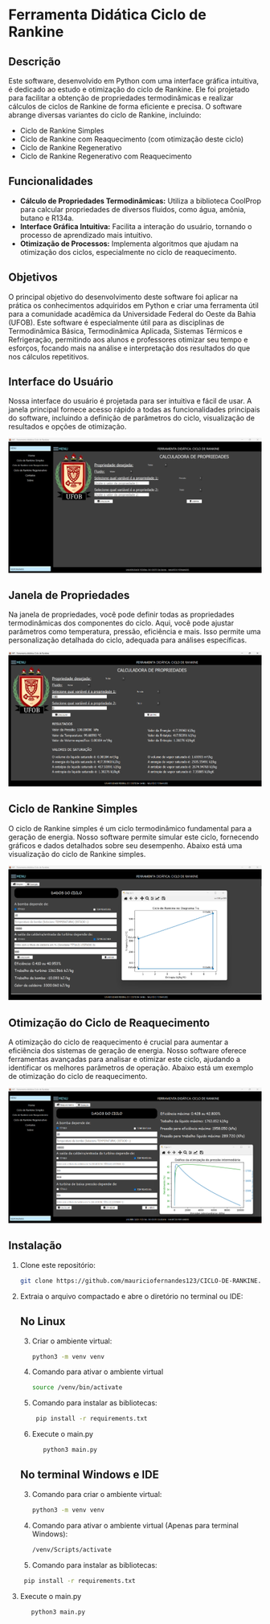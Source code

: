 # Ferramenta Didática Ciclo de Rankine

## Descrição

Este software, desenvolvido em Python com uma interface gráfica intuitiva, é dedicado ao estudo e otimização do ciclo de Rankine. Ele foi projetado para facilitar a obtenção de propriedades termodinâmicas e realizar cálculos de ciclos de Rankine de forma eficiente e precisa. O software abrange diversas variantes do ciclo de Rankine, incluindo:

- Ciclo de Rankine Simples
- Ciclo de Rankine com Reaquecimento (com otimização deste ciclo)
- Ciclo de Rankine Regenerativo
- Ciclo de Rankine Regenerativo com Reaquecimento

## Funcionalidades

- **Cálculo de Propriedades Termodinâmicas:** Utiliza a biblioteca CoolProp para calcular propriedades de diversos fluidos, como água, amônia, butano e R134a.
- **Interface Gráfica Intuitiva:** Facilita a interação do usuário, tornando o processo de aprendizado mais intuitivo.
- **Otimização de Processos:** Implementa algoritmos que ajudam na otimização dos ciclos, especialmente no ciclo de reaquecimento.

## Objetivos

O principal objetivo do desenvolvimento deste software foi aplicar na prática os conhecimentos adquiridos em Python e criar uma ferramenta útil para a comunidade acadêmica da Universidade Federal do Oeste da Bahia (UFOB). Este software é especialmente útil para as disciplinas de Termodinâmica Básica, Termodinâmica Aplicada, Sistemas Térmicos e Refrigeração, permitindo aos alunos e professores otimizar seu tempo e esforços, focando mais na análise e interpretação dos resultados do que nos cálculos repetitivos.

## Interface do Usuário

Nossa interface do usuário é projetada para ser intuitiva e fácil de usar. A janela principal fornece acesso rápido a todas as funcionalidades principais do software, incluindo a definição de parâmetros do ciclo, visualização de resultados e opções de otimização.

![Interface do Usuário](janela.png)

## Janela de Propriedades

Na janela de propriedades, você pode definir todas as propriedades termodinâmicas dos componentes do ciclo. Aqui, você pode ajustar parâmetros como temperatura, pressão, eficiência e mais. Isso permite uma personalização detalhada do ciclo, adequada para análises específicas.

![Janela de Propriedades](propriedades.png)

## Ciclo de Rankine Simples

O ciclo de Rankine simples é um ciclo termodinâmico fundamental para a geração de energia. Nosso software permite simular este ciclo, fornecendo gráficos e dados detalhados sobre seu desempenho. Abaixo está uma visualização do ciclo de Rankine simples.

![Ciclo de Rankine Simples](simples.png)

## Otimização do Ciclo de Reaquecimento

A otimização do ciclo de reaquecimento é crucial para aumentar a eficiência dos sistemas de geração de energia. Nosso software oferece ferramentas avançadas para analisar e otimizar este ciclo, ajudando a identificar os melhores parâmetros de operação. Abaixo está um exemplo de otimização do ciclo de reaquecimento.

![Otimização do Ciclo de Reaquecimento](reaquecimento.png)

## Instalação

1. Clone este repositório:
   ```bash
   git clone https://github.com/mauriciofernandes123/CICLO-DE-RANKINE.git

2. Extraia o arquivo compactado e abre o diretório no terminal ou IDE:

   ## No Linux
   
   3. Criar o ambiente virtual:
      ```bash
      python3 -m venv venv
      
   4. Comando para ativar o ambiente virtual
      ```bash
      source /venv/bin/activate
      
   5. Comando para instalar as bibliotecas:
        ```bash
         pip install -r requirements.txt
        
   6. Execute o main.py 
      ```bash
         python3 main.py
   
   ## No terminal Windows e IDE
   
   3. Comando para criar o ambiente virtual:
      ```bash
      python3 -m venv venv
      
   4. Comando para ativar o ambiente virtual (Apenas para terminal Windows):
      ```bash
      /venv/Scripts/activate
   
   5. Comando para instalar as bibliotecas:
     ```bash
      pip install -r requirements.txt

6. Execute o main.py 
   ```bash
      python3 main.py
